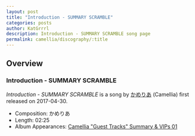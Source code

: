 ```yaml
---
layout: post
title: "Introduction - SUMMARY SCRAMBLE"
categories: posts
author: KatGrrrl
description: Introduction - SUMMARY SCRAMBLE song page
permalink: camellia/discography/:title
---
```


## Overview

### Introduction - SUMMARY SCRAMBLE

*Introduction - SUMMARY SCRAMBLE* is a song by [かめりあ](/camellia) (Camellia) first released on 2017-04-30.

* Composition: かめりあ
* Length: 02:25
* Album Appearances: [Camellia "Guest Tracks" Summary & VIPs 01](<{% link postsInclude/_posts/camellia/albums/Camellia-Guest-Tracks-Summary-VIPs-01/2023-12-20-Camellia-Guest-Tracks-Summary-VIPs-01.md %}>)
